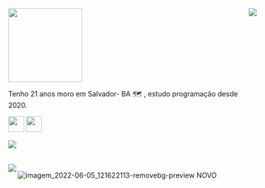 
<img  widht="469px" height="150px" src="https://user-images.githubusercontent.com/103538940/172057598-aa6ec6ef-6560-4f66-8021-ccf9743af834.png">
<img align="right"  src="https://user-images.githubusercontent.com/103538940/172056419-9cb1cc9d-ce1d-4b3d-a75b-5da2772ea7cb.jpg">

<p align="left">Tenho 21 anos moro em Salvador- BA 🗺 , estudo programação desde 2020.</p>

<a href="https://www.linkedin.com/in/claudiane-costa-91a057219/"><img justify-content="initial" widht="32px" height="32px" src="https://user-images.githubusercontent.com/103538940/172056868-1465a0b8-bce5-4ce0-aebe-9de15120c6e5.png"></a>
<a href="mailto:claudianecosta241@gmail.com"><img justify-content="space-between" widht="32px" height="32px" src="https://user-images.githubusercontent.com/103538940/172056885-e0f467c4-7aba-4c57-840d-7feb68f18968.png"></a>

<img  align="left"  src="https://github-readme-stats.vercel.app/api?username=claudianeCS&show_icons=true&hide=contribs,prs&cache_seconds=86400&theme=cobalt">
<br>
<p>                                                                                                                                                       </p>
<br>
<img align="left"  src="https://github-readme-stats.vercel.app/api/pin/?username=claudianeCS&repo=github-readme-stats&cache_seconds=86400&theme=cobalt">





![imagem_2022-06-05_121622113-removebg-preview NOVO](https://user-images.githubusercontent.com/103538940/172057598-aa6ec6ef-6560-4f66-8021-ccf9743af834.png)
